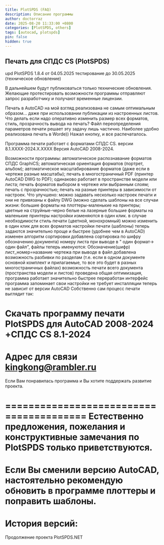 ```yaml
---
title: PlotSPDS (FAQ)
description: Описание программы
author: doctorraz
date: 2025-08-20 11:33:00 +0800
categories: [PlotSPDS, others]
tags: [autocad, plotspds]
pin: false
hidden: true
---
```


## Печать для СПДС CS (PlotSPDS)

upd PlotSPDS 1.8.4 от 04.05.2025 тестирование до 30.05.2025 (техническое обновление)

В дальнейшем будут публиковаться  только  технические обновления.
Желающие протестировать возможности программы отправляют запрос разработчику и получают временные лицензии.

Печать в AutoCAD на мой взгляд реализована не самым оптимальным образом... даже при использовании публикации из настроенных листов.
Что делать если надо оперативно изменить размер всех форматов, стиль, прозрачность вывода на печать? Файл переопределения параметров печати решает эту задачу лишь частично.
Наиболее удобно реализована печать в Worde)) Нажал кнопку, и все распечаталось.

Программа печати работает с форматами СПДС CS. версии 8.1.ХХХХ-2024.Х.ХХХХ
Версия AutoCAD 2008-2024.

Возможности программы:
автоматическое распознавание  форматов СПДС GraphiCS;
автоматическая ориентация форматов (портрет, альбом);
автоматическое масштабирование форматов (даже если в чертеже разные масштабы);
печать в многостраничный PDF (принтер AutoCAD DWG to PDF);
одинаково работает в пространстве модели или листа;
печать форматов выбором в чертеже или выбранным слоям;
печать с прозрачностью;
печать на разные принтеры в зависимости от настроек.
 Что улучшено:
можно задавать несколько настроек печати и они не привязаны к файлу DWG (можно сделать шаблоны на все случаи жизни: 
большие форматы на плоттеры-маленькие на принтеры;
цветные на струйные-черно белые на лазерные
большие форматы на маленькие принтеры
настройки изменяются в один клик.
в случае необходимости стиль печати (цветной, монохромный) можно изменить в один клик для всех форматов
настройки печати (шаблоны) теперь задаются значительно проще и быстрее (удобнее чем в AutoCAD)
изменен алгоритм сортировки
добавлена сортировка по  шифру обозначению документа) номеру листа
при выводе в " один формат-> один файл", файлы теперь именуются: Обозначение(шифр) лист_номер=название чертежа
при выводе  в файл добавлена возможность разбивки по разделам (т.е. если в одном документе основной комплект и прилагаемые, то все это будет в разных многостраничных файлах)
возможность печати всего документа (пространства модели и листов)
проведена общая оптимизация, программа работает значительно быстрее
переработан интерфейс
программа запоминает свои настройки
не требует инсталляции
теперь не зависит от версии AutoCAD
Собственно сам процесс печати выглядит так:



Скачать программу печати PlotSPDS для AutoCAD 2008-2024 +СПДС CS 8.1-2024
 ========================================
Адрес для связи kingkong@rambler.ru
 ========================================
Если Вам понравилась программа и Вы хотите поддержать развитие проекта.



========================================
Естественно предложения, пожелания и конструктивные замечания по PlotSPDS только приветствуются.
========================================
Если Вы сменили версию AutoCAD, настоятельно рекомендую обновить в программе плоттеры и поправить шаблоны.
========================================
История версий: 
======================================
Продолжение проекта PlotSPDS.NET


